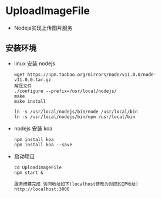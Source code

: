 # UploadImageFile
* Nodejs实现上传图片服务

## 安装环境

* linux 安装 nodejs

  ```
  wget https://npm.taobao.org/mirrors/node/v11.0.0/node-v11.0.0.tar.gz
  解压文件
  ./configure --prefix=/usr/local/nodejs/
  make 
  make install
  
  ln -s /usr/local/nodejs/bin/node /usr/local/bin
  ln -s /usr/local/nodejs/bin/npm /usr/local/bin
  ```

* nodejs 安装 koa

  ```
  npm install koa
  npm install koa --save
  ```

* 启动项目

  ```
  cd UploadImageFile
  npm start &
  
  服务搭建完成 访问地址如下(localhost修改为对应的IP地址)
  http://localhost:3000
  ```

  

